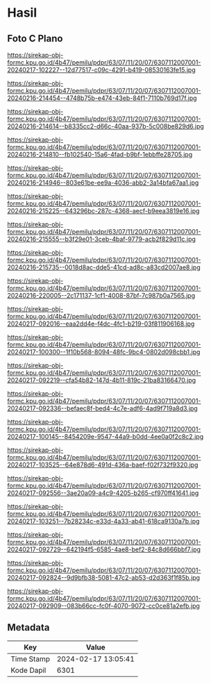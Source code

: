 # Hasil

## Foto C Plano

https://sirekap-obj-formc.kpu.go.id/4b47/pemilu/pdpr/63/07/11/20/07/6307112007001-20240217-102227--12d77517-c09c-4291-b419-08530163fe15.jpg

https://sirekap-obj-formc.kpu.go.id/4b47/pemilu/pdpr/63/07/11/20/07/6307112007001-20240216-214454--4748b75b-e474-43eb-84f1-7110b769d17f.jpg

https://sirekap-obj-formc.kpu.go.id/4b47/pemilu/pdpr/63/07/11/20/07/6307112007001-20240216-214614--b8335cc2-d66c-40aa-937b-5c008be829d6.jpg

https://sirekap-obj-formc.kpu.go.id/4b47/pemilu/pdpr/63/07/11/20/07/6307112007001-20240216-214810--fb102540-15a6-4fad-b9bf-1ebbffe28705.jpg

https://sirekap-obj-formc.kpu.go.id/4b47/pemilu/pdpr/63/07/11/20/07/6307112007001-20240216-214946--803e61be-ee9a-4036-abb2-3a14bfa67aa1.jpg

https://sirekap-obj-formc.kpu.go.id/4b47/pemilu/pdpr/63/07/11/20/07/6307112007001-20240216-215225--643296bc-287c-4368-aecf-b9eea3819e16.jpg

https://sirekap-obj-formc.kpu.go.id/4b47/pemilu/pdpr/63/07/11/20/07/6307112007001-20240216-215555--b3f29e01-3ceb-4baf-9779-acb2f829d11c.jpg

https://sirekap-obj-formc.kpu.go.id/4b47/pemilu/pdpr/63/07/11/20/07/6307112007001-20240216-215735--0018d8ac-dde5-41cd-ad8c-a83cd2007ae8.jpg

https://sirekap-obj-formc.kpu.go.id/4b47/pemilu/pdpr/63/07/11/20/07/6307112007001-20240216-220005--2c171137-1cf1-4008-87bf-7c987b0a7565.jpg

https://sirekap-obj-formc.kpu.go.id/4b47/pemilu/pdpr/63/07/11/20/07/6307112007001-20240217-092016--eaa2dd4e-f4dc-4fc1-b219-03f811906168.jpg

https://sirekap-obj-formc.kpu.go.id/4b47/pemilu/pdpr/63/07/11/20/07/6307112007001-20240217-100300--1f10b568-8094-48fc-9bc4-0802d098cbb1.jpg

https://sirekap-obj-formc.kpu.go.id/4b47/pemilu/pdpr/63/07/11/20/07/6307112007001-20240217-092219--cfa54b82-147d-4b11-819c-21ba83166470.jpg

https://sirekap-obj-formc.kpu.go.id/4b47/pemilu/pdpr/63/07/11/20/07/6307112007001-20240217-092336--befaec8f-bed4-4c7e-adf6-4ad9f719a8d3.jpg

https://sirekap-obj-formc.kpu.go.id/4b47/pemilu/pdpr/63/07/11/20/07/6307112007001-20240217-100145--8454209e-9547-44a9-b0dd-4ee0a0f2c8c2.jpg

https://sirekap-obj-formc.kpu.go.id/4b47/pemilu/pdpr/63/07/11/20/07/6307112007001-20240217-103525--64e878d6-491d-436a-baef-f02f732f9320.jpg

https://sirekap-obj-formc.kpu.go.id/4b47/pemilu/pdpr/63/07/11/20/07/6307112007001-20240217-092556--3ae20a09-a4c9-4205-b265-cf970ff41641.jpg

https://sirekap-obj-formc.kpu.go.id/4b47/pemilu/pdpr/63/07/11/20/07/6307112007001-20240217-103251--7b28234c-e33d-4a33-ab41-618ca9130a7b.jpg

https://sirekap-obj-formc.kpu.go.id/4b47/pemilu/pdpr/63/07/11/20/07/6307112007001-20240217-092729--642194f5-6585-4ae8-bef2-84c8d666bbf7.jpg

https://sirekap-obj-formc.kpu.go.id/4b47/pemilu/pdpr/63/07/11/20/07/6307112007001-20240217-092824--9d9bfb38-5081-47c2-ab53-d2d363f1f85b.jpg

https://sirekap-obj-formc.kpu.go.id/4b47/pemilu/pdpr/63/07/11/20/07/6307112007001-20240217-092909--083b66cc-fc0f-4070-9072-cc0ce81a2efb.jpg


## Metadata

| Key        | Value               |
| ---------- | ------------------- |
| Time Stamp | 2024-02-17 13:05:41 |
| Kode Dapil | 6301                |



